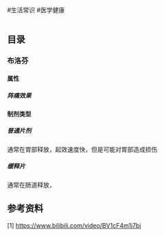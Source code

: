 #生活常识 #医学健康

```toc

```

## 目录



### 布洛芬

#### 属性
##### 阵痛效果




#### 制剂类型

##### 普通片剂
通常在胃部释放，起效速度快，但是可能对胃部造成损伤

##### 缓释片
通常在肠道释放，





## 参考资料
[1] https://www.bilibili.com/video/BV1cF4m1j7bj